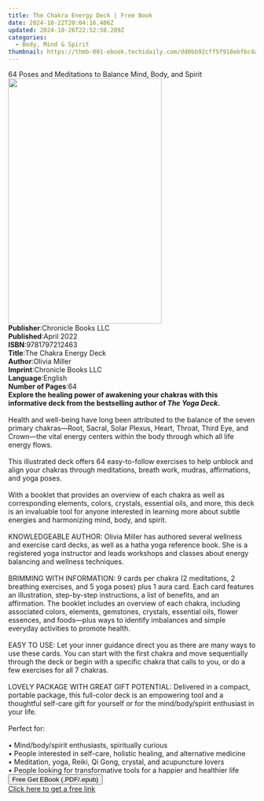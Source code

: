 ```yaml
---
title: The Chakra Energy Deck | Free Book
date: 2024-10-22T20:04:16.406Z
updated: 2024-10-26T22:52:58.209Z
categories:
  - Body, Mind & Spirit
thumbnail: https://thmb-001-ebook.techidaily.com/dd0bb92cff5f918ebfbc4a6042405fa36e437b87990769218e7804bcf727dfab.jpg
---
```

<main id="book-container">
  <div class="flex flex-col">
    <div class="book-brief flex-1 py-6 px-4 sm:p-6 md:py-10 md:px-8">
      <!-- brief-->
      <div class="book-brief-main">
        64 Poses and Meditations to Balance Mind, Body, and Spirit
      </div>
    </div>
    <div
      class="book-meta-info flex-1 grid gap-4 col-start-1 col-end-3 row-start-1 sm:mb-6 sm:grid-cols-4 lg:gap-6 lg:col-start-2 lg:row-end-6 lg:row-span-6 lg:mb-0"
    >
      <div
        class="book-meta-info-left place-content-center mt-4 p-4 text-sm leading-6 col-start-2 col-span-2 dark:text-slate-400"
      >
        <img
          class="w-full h-500 object-cover rounded-lg sm:h-255 sm:col-span-2 lg:col-span-full"
          src="https://img-001-ebook.techidaily.com/820e2f5f11e1032bd6c388780828beb47946a15e6c705cce518e942c6afff8d5.jpg"
          alt=""
          width="312"
          height="500"
        />
      </div>
      <div
        class="book-meta-info-right mt-2 col-start-1 row-start-2 col-span-3 self-center"
      >
        <!-- meta data  -->
        <div class="flex flex-col px-4 md:px-8">
          <div class="flex-1">
            <strong>Publisher</strong>:<span class="px-2"
              >Chronicle Books LLC</span
            >
          </div>
          <div class="flex-1">
            <strong>Published</strong>:<span class="px-2">April 2022</span>
          </div>
          <div class="flex-1">
            <strong>ISBN</strong>:<span class="px-2">9781797212463</span>
          </div>
          <div class="flex-1">
            <strong>Title</strong>:<span class="px-2"
              >The Chakra Energy Deck</span
            >
          </div>
          <div class="flex-1">
            <strong>Author</strong>:<span class="px-2">Olivia Miller</span>
          </div>
          <div class="flex-1">
            <strong>Imprint</strong>:<span class="px-2"
              >Chronicle Books LLC</span
            >
          </div>
          <div class="flex-1">
            <strong>Language</strong>:<span class="px-2">English</span>
          </div>
          <div class="flex-1">
            <strong>Number of Pages</strong>:<span class="px-2">64</span>
          </div>
        </div>
      </div>
    </div>
    <div class="book-description flex-1 py-6 px-4 sm:p-6 md:py-10 md:px-8">
      <div class="book-description-main">
        <div accordion-content="" id="description">
          <b
            >Explore the healing power of awakening your chakras with this
            informative deck from the bestselling author of
            <i>The Yoga Deck.</i></b
          ><br /><br />Health and well-being have long been attributed to the
          balance of the seven primary chakras—Root, Sacral, Solar Plexus,
          Heart, Throat, Third Eye, and Crown—the vital energy centers within
          the body through which all life energy flows.<br /><br />This
          illustrated deck offers 64 easy-to-follow exercises to help unblock
          and align your chakras through meditations, breath work, mudras,
          affirmations, and yoga poses.<br /><br />With a booklet that provides
          an overview of each chakra as well as corresponding elements, colors,
          crystals, essential oils, and more, this deck is an invaluable tool
          for anyone interested in learning more about subtle energies and
          harmonizing mind, body, and spirit.<br /><br />KNOWLEDGEABLE AUTHOR:
          Olivia Miller has authored several wellness and exercise card decks,
          as well as a hatha yoga reference book. She is a registered yoga
          instructor and leads workshops and classes about energy balancing and
          wellness techniques.<br /><br />BRIMMING WITH INFORMATION: 9 cards per
          chakra (2 meditations, 2 breathing exercises, and 5 yoga poses) plus 1
          aura card. Each card features an illustration, step-by-step
          instructions, a list of benefits, and an affirmation. The booklet
          includes an overview of each chakra, including associated colors,
          elements, gemstones, crystals, essential oils, flower essences, and
          foods—plus ways to identify imbalances and simple everyday activities
          to promote health.<br /><br />EASY TO USE: Let your inner guidance
          direct you as there are many ways to use these cards. You can start
          with the first chakra and move sequentially through the deck or begin
          with a specific chakra that calls to you, or do a few exercises for
          all 7 chakras.<br /><br />LOVELY PACKAGE WITH GREAT GIFT POTENTIAL:
          Delivered in a compact, portable package, this full-color deck is an
          empowering tool and a thoughtful self-care gift for yourself or for
          the mind/body/spirit enthusiast in your life.<br /><br />Perfect
          for:<br /><br />• Mind/body/spirit enthusiasts, spiritually curious<br />•
          People interested in self-care, holistic healing, and alternative
          medicine<br />• Meditation, yoga, Reiki, Qi Gong, crystal, and
          acupuncture lovers<br />• People looking for transformative tools for
          a happier and healthier life
        </div>
        <div class="accordion-fader"></div>
      </div>
    </div>
    <div class="book-excerpts flex-1 py-6 px-4 sm:p-6 md:py-10 md:px-8"></div>
    <div
      class="book-about-author flex-1 py-6 px-4 sm:p-6 md:py-10 md:px-8"
    ></div>
    <div class="book-free-get flex-1 py-6 px-4 sm:p-6 md:py-10 md:px-8">
      <button
        id="btn-free-get"
        class="bg-blue-500 hover:bg-blue-700 text-white font-bold py-2 px-4 rounded"
      >
        Free Get EBook (.PDF/.epub)
      </button>
      <div id="countdown-display" class="px-2 text-lg mt-2"></div>
      <a
        id="free-link"
        class="hidden bg-blue-500 hover:bg-blue-700 text-white font-bold py-2 px-4 rounded"
        href="https://www.ebooks.com/en-us/book/210433575/the-chakra-energy-deck/olivia-miller/"
        target="_blank"
        >Click here to get a free link</a
      >
    </div>
    <script>
      let countdownTime = 0;
      let countdownInterval = null;
      document
        .getElementById('btn-free-get')
        .addEventListener('click', startCountdown);
      function startCountdown() {
        countdownTime = new Date().getTime() + 60000 * 3;
        countdownInterval = setInterval(updateCountdown, 1000);
        document.getElementById('btn-free-get').disabled = true;
        document
          .getElementById('btn-free-get')
          .classList.add('bg-gray-500', 'cursor-not-allowed');
      }
      function updateCountdown() {
        let currentTime = new Date().getTime();
        let timeLeft = countdownTime - currentTime;
        let secondsLeft = Math.floor(timeLeft / 1000);
        document.getElementById('countdown-display').innerHTML =
          `Remaining time: ${secondsLeft} seconds.`;
        if (secondsLeft <= 0) {
          clearInterval(countdownInterval);
          document.getElementById('btn-free-get').classList.add('hidden');
          document.getElementById('free-link').classList.remove('hidden');
          document.getElementById('countdown-display').innerHTML = '';
        }
      }
    </script>
  </div>
</main>

<ins class="adsbygoogle"
      style="display:block"
      data-ad-client="ca-pub-7571918770474297"
      data-ad-slot="8358498916"
      data-ad-format="auto"
      data-full-width-responsive="true"></ins>
    
